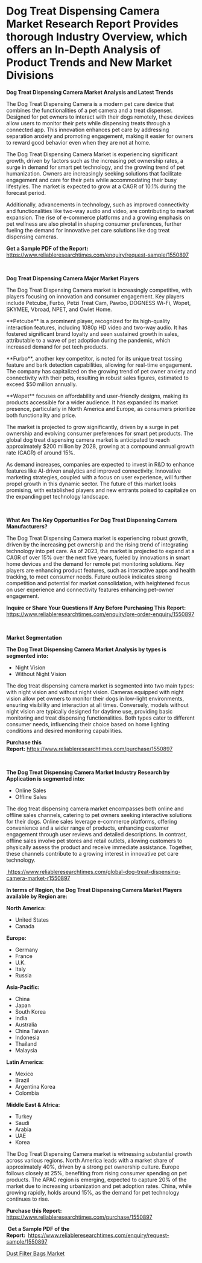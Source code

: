 <p><h1>Dog Treat Dispensing Camera Market Research Report Provides thorough Industry Overview, which offers an In-Depth Analysis of Product Trends and New Market Divisions</h1></p><p><strong>Dog Treat Dispensing Camera Market Analysis and Latest Trends</strong></p>
<p><p>The Dog Treat Dispensing Camera is a modern pet care device that combines the functionalities of a pet camera and a treat dispenser. Designed for pet owners to interact with their dogs remotely, these devices allow users to monitor their pets while dispensing treats through a connected app. This innovation enhances pet care by addressing separation anxiety and promoting engagement, making it easier for owners to reward good behavior even when they are not at home.</p><p>The Dog Treat Dispensing Camera Market is experiencing significant growth, driven by factors such as the increasing pet ownership rates, a surge in demand for smart pet technology, and the growing trend of pet humanization. Owners are increasingly seeking solutions that facilitate engagement and care for their pets while accommodating their busy lifestyles. The market is expected to grow at a CAGR of 10.1% during the forecast period. </p><p>Additionally, advancements in technology, such as improved connectivity and functionalities like two-way audio and video, are contributing to market expansion. The rise of e-commerce platforms and a growing emphasis on pet wellness are also pivotal in shaping consumer preferences, further fueling the demand for innovative pet care solutions like dog treat dispensing cameras.</p></p>
<p><strong>Get a Sample PDF of the Report:&nbsp;</strong> <a href="https://www.reliableresearchtimes.com/enquiry/request-sample/1550897?utm_campaign=2007&utm_medium=2&utm_source=Github&utm_content=ia&utm_term=04042025&utm_id=dog-treat-dispensing-camera">https://www.reliableresearchtimes.com/enquiry/request-sample/1550897</a></p>
<p>&nbsp;</p>
<p><strong>Dog Treat Dispensing Camera Major Market Players</strong></p>
<p><p>The Dog Treat Dispensing Camera market is increasingly competitive, with players focusing on innovation and consumer engagement. Key players include Petcube, Furbo, Petzi Treat Cam, Pawbo, DOGNESS Wi-Fi, Wopet, SKYMEE, Vbroad, NPET, and Owlet Home. </p><p>**Petcube** is a prominent player, recognized for its high-quality interaction features, including 1080p HD video and two-way audio. It has fostered significant brand loyalty and seen sustained growth in sales, attributable to a wave of pet adoption during the pandemic, which increased demand for pet tech products. </p><p>**Furbo**, another key competitor, is noted for its unique treat tossing feature and bark detection capabilities, allowing for real-time engagement. The company has capitalized on the growing trend of pet owner anxiety and connectivity with their pets, resulting in robust sales figures, estimated to exceed $50 million annually. </p><p>**Wopet** focuses on affordability and user-friendly designs, making its products accessible for a wider audience. It has expanded its market presence, particularly in North America and Europe, as consumers prioritize both functionality and price.</p><p>The market is projected to grow significantly, driven by a surge in pet ownership and evolving consumer preferences for smart pet products. The global dog treat dispensing camera market is anticipated to reach approximately $200 million by 2028, growing at a compound annual growth rate (CAGR) of around 15%. </p><p>As demand increases, companies are expected to invest in R&D to enhance features like AI-driven analytics and improved connectivity. Innovative marketing strategies, coupled with a focus on user experience, will further propel growth in this dynamic sector. The future of this market looks promising, with established players and new entrants poised to capitalize on the expanding pet technology landscape.</p></p>
<p>&nbsp;</p>
<p><strong>What Are The Key Opportunities For Dog Treat Dispensing Camera Manufacturers?</strong></p>
<p><p>The Dog Treat Dispensing Camera market is experiencing robust growth, driven by the increasing pet ownership and the rising trend of integrating technology into pet care. As of 2023, the market is projected to expand at a CAGR of over 15% over the next five years, fueled by innovations in smart home devices and the demand for remote pet monitoring solutions. Key players are enhancing product features, such as interactive apps and health tracking, to meet consumer needs. Future outlook indicates strong competition and potential for market consolidation, with heightened focus on user experience and connectivity features enhancing pet-owner engagement.</p></p>
<p><strong>Inquire or Share Your Questions If Any Before Purchasing This Report:</strong> <a href="https://www.reliableresearchtimes.com/enquiry/pre-order-enquiry/1550897?utm_campaign=2007&utm_medium=2&utm_source=Github&utm_content=ia&utm_term=04042025&utm_id=dog-treat-dispensing-camera">https://www.reliableresearchtimes.com/enquiry/pre-order-enquiry/1550897</a></p>
<p>&nbsp;</p>
<p><strong>Market Segmentation</strong></p>
<p><strong>The Dog Treat Dispensing Camera Market Analysis by types is segmented into:</strong></p>
<p><ul><li>Night Vision</li><li>Without Night Vision</li></ul></p>
<p><p>The dog treat dispensing camera market is segmented into two main types: with night vision and without night vision. Cameras equipped with night vision allow pet owners to monitor their dogs in low-light environments, ensuring visibility and interaction at all times. Conversely, models without night vision are typically designed for daytime use, providing basic monitoring and treat dispensing functionalities. Both types cater to different consumer needs, influencing their choice based on home lighting conditions and desired monitoring capabilities.</p></p>
<p><strong>Purchase this Report:&nbsp;</strong><a href="https://www.reliableresearchtimes.com/purchase/1550897?utm_campaign=2007&utm_medium=2&utm_source=Github&utm_content=ia&utm_term=04042025&utm_id=dog-treat-dispensing-camera">https://www.reliableresearchtimes.com/purchase/1550897</a></p>
<p>&nbsp;</p>
<p><strong>The Dog Treat Dispensing Camera Market Industry Research by Application is segmented into:</strong></p>
<p><ul><li>Online Sales</li><li>Offline Sales</li></ul></p>
<p><p>The dog treat dispensing camera market encompasses both online and offline sales channels, catering to pet owners seeking interactive solutions for their dogs. Online sales leverage e-commerce platforms, offering convenience and a wider range of products, enhancing customer engagement through user reviews and detailed descriptions. In contrast, offline sales involve pet stores and retail outlets, allowing customers to physically assess the product and receive immediate assistance. Together, these channels contribute to a growing interest in innovative pet care technology.</p></p>
<p><a href="https://www.reliableresearchtimes.com/global-dog-treat-dispensing-camera-market-r1550897?utm_campaign=2007&utm_medium=2&utm_source=Github&utm_content=ia&utm_term=04042025&utm_id=dog-treat-dispensing-camera">&nbsp;https://www.reliableresearchtimes.com/global-dog-treat-dispensing-camera-market-r1550897</a></p>
<p><strong>In terms of Region, the Dog Treat Dispensing Camera Market Players available by Region are:</strong></p>
<p>
    <p> <strong> North America: </strong>
        <ul>
            <li>United States</li>
            <li>Canada</li>
        </ul>
        </p> 
    <p> <strong> Europe: </strong>
        <ul>
            <li>Germany</li>
            <li>France</li>
            <li>U.K.</li>
            <li>Italy</li>
            <li>Russia</li>
        </ul>
        </p> 
    <p> <strong> Asia-Pacific: </strong>
        <ul>
            <li>China</li>
            <li>Japan</li>
            <li>South Korea</li>
            <li>India</li>
            <li>Australia</li>
            <li>China Taiwan</li>
            <li>Indonesia</li>
            <li>Thailand</li>
            <li>Malaysia</li>
        </ul>
        </p> 
    <p> <strong> Latin America: </strong>
        <ul>
            <li>Mexico</li>
            <li>Brazil</li>
            <li>Argentina Korea</li>
            <li>Colombia</li>
        </ul>
        </p> 
    <p> <strong> Middle East & Africa: </strong>
        <ul>
            <li>Turkey</li>
            <li>Saudi</li>
            <li>Arabia</li>
            <li>UAE</li>
            <li>Korea</li>
        </ul>
    </p>
    </p>
<p><p>The Dog Treat Dispensing Camera market is witnessing substantial growth across various regions. North America leads with a market share of approximately 40%, driven by a strong pet ownership culture. Europe follows closely at 25%, benefiting from rising consumer spending on pet products. The APAC region is emerging, expected to capture 20% of the market due to increasing urbanization and pet adoption rates. China, while growing rapidly, holds around 15%, as the demand for pet technology continues to rise.</p></p>
<p><strong>Purchase this Report: </strong><a href="https://www.reliableresearchtimes.com/purchase/1550897?utm_campaign=2007&utm_medium=2&utm_source=Github&utm_content=ia&utm_term=04042025&utm_id=dog-treat-dispensing-camera">https://www.reliableresearchtimes.com/purchase/1550897</a></p>
<p>&nbsp;<strong>Get a Sample PDF of the Report:&nbsp;&nbsp;</strong><a href="https://www.reliableresearchtimes.com/enquiry/request-sample/1550897?utm_campaign=2007&utm_medium=2&utm_source=Github&utm_content=ia&utm_term=04042025&utm_id=dog-treat-dispensing-camera">https://www.reliableresearchtimes.com/enquiry/request-sample/1550897</a></p>
<p><strong></strong></p>
<p><p><a href="https://github.com/angelajermaine/Market-Research-Report-List-6/blob/main/dust-filter-bags-market.md?utm_campaign=2007&utm_medium=2&utm_source=Github&utm_content=ia&utm_term=04042025&utm_id=dog-treat-dispensing-camera">Dust Filter Bags Market</a></p></p>